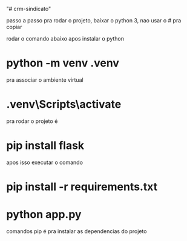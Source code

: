 "# crm-sindicato" 

passo a passo pra rodar o projeto, baixar o python 3, nao usar o # pra copiar 

rodar o comando abaixo apos instalar o python

# python -m venv .venv

pra associar o ambiente virtual

# .venv\Scripts\activate

pra rodar o projeto é 

# pip install flask

apos isso executar o comando 

# pip install -r requirements.txt

# python app.py

comandos pip é pra instalar as dependencias do projeto 
